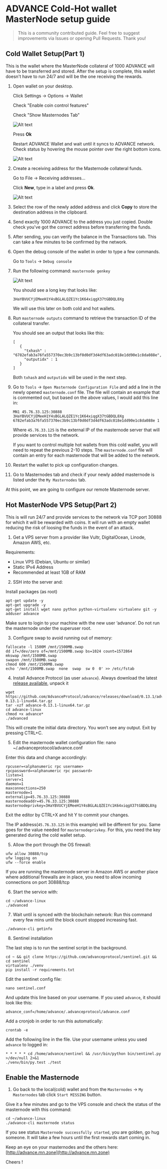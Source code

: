 # ADVANCE Cold-Hot wallet MasterNode setup guide

> This is a community contributed guide. Feel free to suggest improvements via Issues or opening Pull Requests. Thank you!

## **Cold** Wallet Setup(Part 1)

This is the wallet where the MasterNode collateral of 1000 ADVANCE will have to be transferred and stored. After the setup is complete, this wallet doesn't have to run 24/7 and will be the one receiving the rewards.

1. Open wallet on your desktop.

   Click Settings -> Options -> Wallet
   
   Check "Enable coin control features"
   
   Check "Show Masternodes Tab"
   
   ![Alt text](https://github.com/tech1e/cold-hot-advance/blob/master/EnableFeatures.png "Wallet Settings")
   
   Press **Ok** 
   
   Restart ADVANCE Wallet and wait until it syncs to ADVANCE network. Check status by hovering the mouse pointer over the right bottom icons.
   
   ![Alt text](https://github.com/tech1e/cold-hot-advance/blob/master/WalletRestartAndSync.png "Wallet Status")

2. Create a receiving address for the Masternode collateral funds.

   Go to File -> Receiving addresses...
   
   Click **New**, type in a label and press **Ok**.
   
   ![Alt text](https://github.com/tech1e/cold-hot-advance/blob/master/ReceivingAddressesNewAddress.png "Receiving Address")

3. Select the row of the newly added address and click **Copy** to store the destination address in the clipboard.
4. Send exactly 1000 ADVANCE to the address you just copied. Double check you've got the correct address before transferring the funds.
5. After sending, you can verify the balance in the Transactions tab. This can take a few minutes to be confirmed by the network.
6. Open the debug console of the wallet in order to type a few commands. 

   Go to `Tools` -> `Debug console`
   
7. Run the following command: `masternode genkey`

   ![Alt text](https://github.com/tech1e/cold-hot-advance/blob/master/GenKey.png "Masternode Key")

   You should see a long key that looks like:
   ```
   3HaYBVUCYjEMeeH1Y4sBGLALQZE1Yc1K64xiqgX37tGBDQL8Xg
   ```
   We will use this later on both cold and hot wallets.

8. Run `masternode outputs` command to retrieve the transaction ID of the collateral transfer.

   You should see an output that looks like this:
   ```
   [
      {
        "txhash" : "6782efab3a76fa557370ec3b9c13bf0d0df3d4df63adc018e1dd90e1c8da088e",
        "outputidx" : 1
      }
   ]
   ```

   Both `txhash` and `outputidx` will be used in the next step.

9. Go to `Tools` -> `Open Masternode Configuration File` and add a line in the newly opened `masternode.conf` file. The file will contain an example that is commented out, but based on the above values, I would add this line in:
   ```
   MN1 45.76.33.125:30888 3HaYBVUCYjEMeeH1Y4sBGLALQZE1Yc1K64xiqgX37tGBDQL8Xg 6782efab3a76fa557370ec3b9c13bf0d0df3d4df63adc018e1dd90e1c8da088e 1
   ```
   Where `45.76.33.125` is the external IP of the masternode server that will provide services to the network.
   
   If you want to control multiple hot wallets from this cold wallet, you will need to repeat the previous 2-10 steps. The `masternode.conf` file will contain an entry for each masternode that will be added to the network.

10. Restart the wallet to pick up configuration changes.
11. Go to Masternodes tab and check if your newly added masternode is listed under the `My Masternodes` tab.

At this point, we are going to configure our remote Masternode server.



## **Hot** MasterNode VPS Setup(Part 2)

This is will run 24/7 and provide services to the network via TCP port 30888 for which it will be rewarded with coins. It will run with an empty wallet reducing the risk of loosing the funds in the event of an attack.

1. Get a VPS server from a provider like Vultr, DigitalOcean, Linode, Amazon AWS, etc. 

Requirements:
 * Linux VPS (Debian, Ubuntu or similar)
 * Static IPv4 Address
 * Recommended at least 1GB of RAM 


2. SSH into the server and:

Install packages (as root)
```
apt-get update -y
apt-get upgrade -y
apt-get install wget nano python python-virtualenv virtualenv git -y
adduser advance
```
Make sure to login to your machine with the new user ‘advance’. Do not run the masternode under
the superuser root.

3. Configure swap to avoid running out of memory:
```
fallocate -l 1500M /mnt/1500MB.swap
dd if=/dev/zero of=/mnt/1500MB.swap bs=1024 count=1572864
mkswap /mnt/1500MB.swap
swapon /mnt/1500MB.swap
chmod 600 /mnt/1500MB.swap
echo '/mnt/1500MB.swap  none  swap  sw 0  0' >> /etc/fstab
```

4. Install Advance Protocol (as user `advance`). Always download the latest [release available](https://github.com/AdvanceProtocol/advance/releases), unpack it
```
wget https://github.com/AdvanceProtocol/advance/releases/download/0.13.1/advance-0.13.1-linux64.tar.gz
tar -xzf advance-0.13.1-linux64.tar.gz
cd advance-linux
chmod +x advance*
./advanced
```
This will create the initial data directory. You won’t see any output. Exit by pressing CTRL+C.

5. Edit the masternode wallet configuration file:
nano ~/.advanceprotocol/advance.conf

Enter this data and change accordingly:
```
rpcuser=<alphanumeric rpc username>
rpcpassword=<alphanumeric rpc password>
listen=1
server=1
daemon=1
maxconnections=250
masternode=1
externalip=45.76.33.125:30888
masternodeaddr=45.76.33.125:30888
masternodeprivkey=3HaYBVUCYjEMeeH1Y4sBGLALQZE1Yc1K64xiqgX37tGBDQL8Xg
```
Exit the editor by CTRL+X and hit Y to commit your changes.

The IP address(`45.76.33.125` in this example) will be different for you.
Same goes for the value needed for `masternodeprivkey`. For this, you need the key generated during the cold wallet setup.

5. Allow the port through the OS firewall:
```
ufw allow 30888/tcp
ufw logging on
ufw --force enable
```
If you are running the masternode server in Amazon AWS or another place where additional firewalls are in place, you need to allow incoming connections on port 30888/tcp

6. Start the service with:
```
cd ~/advance-linux
./advanced
```

7. Wait until is synced with the blockchain network:
Run this command every few mins until the block count stopped increasing fast.
```
./advance-cli getinfo
``` 
8. Sentinel installation

The last step is to run the sentinel script in the background.

```
cd ~ && git clone https://github.com/advanceprotocol/sentinel.git && cd sentinel
virtualenv ./venv
pip install -r requirements.txt
```

Edit the sentinet config file:
```
nano sentinel.conf
```
And update this line based on your username. If you used `advance`, it should look like this:
```
advance_conf=/home/advance/.advanceprotocol/advance.conf
```

Add a cronjob in order to run this automatically:
``` 
crontab -e
```
Add the following line in the file. Use your username unless you used `advance` to logged in:
```
* * * * * cd /home/advance/sentinel && /usr/bin/python bin/sentinel.py >/dev/null 2>&1
./venv/bin/py.test ./test
```


## Enable the Masternode

1. Go back to the local(cold) wallet and from the `Masternodes` -> `My Masternodes` tab click `Start MISSING` button.

Give it a few minutes and go to the VPS console and check the status of the masternode with this command:

```
cd ~/advance-linux
./advance-cli masternode status
```

If you see status `Masternode successfully started`, you are golden, go hug someone.
It will take a few hours until the first rewards start coming in.

Keep an eye on your masternodes and the others here: [http://advance.mn.zone](http://advance.mn.zone)

Cheers !
